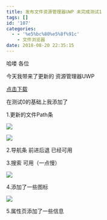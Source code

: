 ```yaml
---
title: 发布文件资源管理器UWP 未完成测试1
tags: []
id: '107'
categories:
  - - '%e5%bc%80%e5%8f%91c'
    - 文件浏览器
date: 2018-08-20 22:35:15
---
```


哈喽 各位

今天我带来了更新的 资源管理器UWP 

[点击下载](https://1drv.ws/u/s!AuJGwXeVs2O9mIBHulIgxN_is2l9AA)

在测试0的基础上我添加了

1.更新的文件Path条 

![](https://idevlab.cn/wordpress/wp-content/uploads/2018/08/1.png)

![](https://idevlab.cn/wordpress/wp-content/uploads/2018/08/2.png)

2.导航条 前进后退 已经可用

3.搜索 可用（一点慢）

![](https://idevlab.cn/wordpress/wp-content/uploads/2018/08/3.png)

4.添加了一些图标

![](https://idevlab.cn/wordpress/wp-content/uploads/2018/08/4.png)

5.属性页添加了一些信息